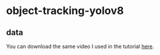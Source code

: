 # object-tracking-yolov8

## data

You can download the same video I used in the tutorial [here](https://drive.google.com/file/d/1TM3KF_JC_j9znTjtsGxF8InmUbPPPOUE/view?usp=sharing).
